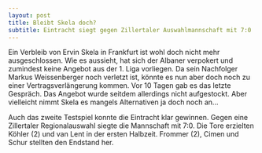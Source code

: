 ```yaml
---
layout: post
title: Bleibt Skela doch?
subtitle: Eintracht siegt gegen Zillertaler Auswahlmannschaft mit 7:0
---
```


Ein Verbleib von Ervin Skela in Frankfurt ist wohl doch nicht mehr ausgeschlossen. Wie es aussieht, hat sich der Albaner verpokert und zumindest keine Angebot aus der 1. Liga vorliegen. Da sein Nachfolger Markus Weissenberger noch verletzt ist, könnte es nun aber doch noch zu einer Vertragsverlängerung kommen. Vor 10 Tagen gab es das letzte Gespräch. Das Angebot wurde seitdem allerdings nicht aufgestockt. Aber vielleicht nimmt Skela es mangels Alternativen ja doch noch an...

Auch das zweite Testspiel konnte die Eintracht klar gewinnen. Gegen eine Zillertaler Regionalauswahl siegte die Mannschaft mit 7:0. Die Tore erzielten Köhler (2) und van Lent in der ersten Halbzeit. Frommer (2), Cimen und Schur stellten den Endstand her.
